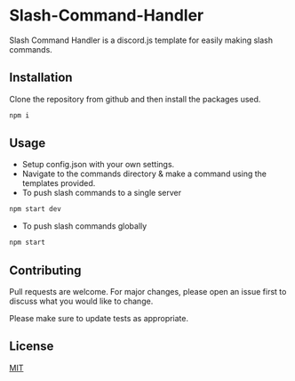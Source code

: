 # Slash-Command-Handler

Slash Command Handler is a discord.js template for easily making slash commands.

## Installation

Clone the repository from github and then install the packages used.

```bash
npm i
```

## Usage

* Setup config.json with your own settings.
* Navigate to the commands directory & make a command using the templates provided.
* To push slash commands to a single server
```bash
npm start dev
```
* To push slash commands globally
```bash
npm start
```

## Contributing
Pull requests are welcome. For major changes, please open an issue first to discuss what you would like to change.

Please make sure to update tests as appropriate.

## License
[MIT](/blob/main/LICENSE.txt)